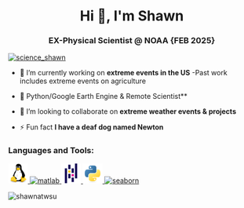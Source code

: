 <h1 align="center">Hi 👋, I'm Shawn</h1>
<h3 align="center">EX-Physical Scientist @ NOAA {FEB 2025}</h3>

<p align="left"> <a href="https://twitter.com/science_shawn" target="blank"><img src="https://img.shields.io/twitter/follow/science_shawn?logo=twitter&style=for-the-badge" alt="science_shawn" /></a> </p>

- 🔭 I’m currently working on **extreme events in the US**
-Past work includes extreme events on agriculture

- 🌱 Python/Google Earth Engine & Remote Scientist**

- 👯 I’m looking to collaborate on **extreme weather events & projects**

- ⚡ Fun fact **I have a deaf dog named Newton**

<h3 align="left">Languages and Tools:</h3>
<p align="left"> <a href="https://www.linux.org/" target="_blank" rel="noreferrer"> <img src="https://raw.githubusercontent.com/devicons/devicon/master/icons/linux/linux-original.svg" alt="linux" width="40" height="40"/> </a> <a href="https://www.mathworks.com/" target="_blank" rel="noreferrer"> <img src="https://upload.wikimedia.org/wikipedia/commons/2/21/Matlab_Logo.png" alt="matlab" width="40" height="40"/> </a> <a href="https://pandas.pydata.org/" target="_blank" rel="noreferrer"> <img src="https://raw.githubusercontent.com/devicons/devicon/2ae2a900d2f041da66e950e4d48052658d850630/icons/pandas/pandas-original.svg" alt="pandas" width="40" height="40"/> </a> <a href="https://www.python.org" target="_blank" rel="noreferrer"> <img src="https://raw.githubusercontent.com/devicons/devicon/master/icons/python/python-original.svg" alt="python" width="40" height="40"/> </a> <a href="https://seaborn.pydata.org/" target="_blank" rel="noreferrer"> <img src="https://seaborn.pydata.org/_images/logo-mark-lightbg.svg" alt="seaborn" width="40" height="40"/> </a> </p>

<p><img align="center" src="https://github-readme-stats.vercel.app/api/top-langs?username=shawnatwsu&show_icons=true&locale=en&layout=compact" alt="shawnatwsu" /></p>
